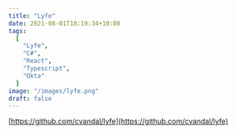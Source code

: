 ```yaml
---
title: "Lyfe"
date: 2021-08-01T18:19:34+10:00
tags:
  [
    "Lyfe",
    "C#",
    "React",
    "Typescript",
    "Okta"
  ]
image: "/images/lyfe.png"
draft: false
---
```


[https://github.com/cvandal/lyfe](https://github.com/cvandal/lyfe)
